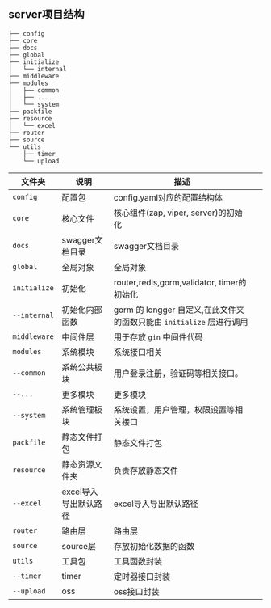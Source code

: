## server项目结构

```shell
├── config
├── core
├── docs
├── global
├── initialize
│   └── internal
├── middleware
├── modules
│   ├── common
│   ├── ...
│   └── system
├── packfile
├── resource
│   └── excel
├── router
├── source
└── utils
    ├── timer
    └── upload
```

| 文件夹       | 说明                    | 描述                        | |
| ------------ | ----------------------- | --------------------------- | ---|
| `config`     | 配置包                  | config.yaml对应的配置结构体 |
| `core`       | 核心文件                | 核心组件(zap, viper, server)的初始化 |
| `docs`       | swagger文档目录         | swagger文档目录 |
| `global`     | 全局对象                | 全局对象 |
| `initialize` | 初始化                  | router,redis,gorm,validator, timer的初始化 |
| `--internal` | 初始化内部函数           | gorm 的 longger 自定义,在此文件夹的函数只能由 `initialize` 层进行调用 |
| `middleware` | 中间件层                | 用于存放 `gin` 中间件代码 |
| `modules`    | 系统模块                | 系统接口相关             |
| `--common`   | 系统公共板块             | 用户登录注册，验证码等相关接口。  |
| `--...`      | 更多模块                | 更多模块  |
| `--system`   | 系统管理板块             | 系统设置，用户管理，权限设置等相关接口      |
| `packfile`   | 静态文件打包             | 静态文件打包 |
| `resource`   | 静态资源文件夹            | 负责存放静态文件                |
| `--excel`    | excel导入导出默认路径     | excel导入导出默认路径 |
| `router`     | 路由层                  | 路由层 |
| `source`     | source层               | 存放初始化数据的函数 |
| `utils`      | 工具包                  | 工具函数封装            |
| `--timer`    | timer | 定时器接口封装   |
| `--upload`   | oss                    | oss接口封装        |

